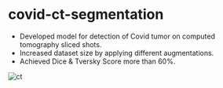 # covid-ct-segmentation

- Developed model for detection of Covid tumor on computed tomography sliced shots. 
- Increased dataset size by applying different augmentations.
- Achieved Dice & Tversky Score more than 60%.

![ct](https://user-images.githubusercontent.com/71336130/157887664-5bcf4ab2-7f6d-4289-9bc5-fecbeaaca759.png)
